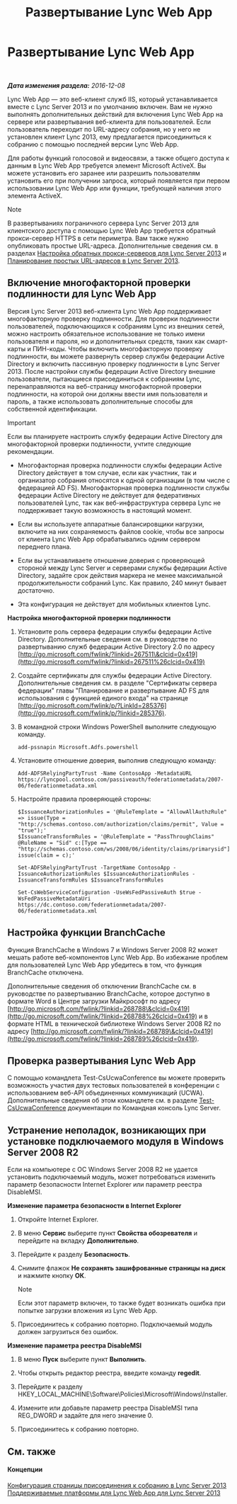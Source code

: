 ﻿---
title: Развертывание Lync Web App
TOCTitle: Развертывание Lync Web App
ms:assetid: b6301e98-051c-4e4b-8e10-ec922a8f508a
ms:mtpsurl: https://technet.microsoft.com/ru-ru/library/JJ205190(v=OCS.15)
ms:contentKeyID: 49310931
ms.date: 12/10/2016
mtps_version: v=OCS.15
ms.translationtype: HT
---

# Развертывание Lync Web App

 

_**Дата изменения раздела:** 2016-12-08_

Lync Web App — это веб-клиент служб IIS, который устанавливается вместе с Lync Server 2013 и по умолчанию включен. Вам не нужно выполнять дополнительных действий для включения Lync Web App на сервере или развертывания веб-клиента для пользователей. Если пользователь переходит по URL-адресу собрания, но у него не установлен клиент Lync 2013, ему предлагается присоединиться к собранию с помощью последней версии Lync Web App.

Для работы функций голосовой и видеосвязи, а также общего доступа к данным в Lync Web App требуется элемент Microsoft ActiveX. Вы можете установить его заранее или разрешить пользователям установить его при получении запроса, который появляется при первом использовании Lync Web App или функции, требующей наличия этого элемента ActiveX.

> [!NOTE]  
> В развертываниях пограничного сервера Lync Server 2013 для клиентского доступа с помощью Lync Web App требуется обратный прокси-сервер HTTPS в сети периметра. Вам также нужно опубликовать простые URL-адреса. Дополнительные сведения см. в разделах <a href="lync-server-2013-setting-up-reverse-proxy-servers.md">Настройка обратных прокси-серверов для Lync Server 2013</a> и <a href="lync-server-2013-planning-for-simple-urls.md">Планирование простых URL-адресов в Lync Server 2013</a>.

## Включение многофакторной проверки подлинности для Lync Web App

Версия Lync Server 2013 веб-клиента Lync Web App поддерживает многофакторную проверку подлинности. Для проверки подлинности пользователей, подключающихся к собраниям Lync из внешних сетей, можно настроить обязательное использование не только имени пользователя и пароля, но и дополнительных средств, таких как смарт-карты и ПИН-коды. Чтобы включить многофакторную проверку подлинности, вы можете развернуть сервер службы федерации Active Directory и включить пассивную проверку подлинности в Lync Server 2013. После настройки службы федерации Active Directory внешние пользователи, пытающиеся присоединиться к собраниям Lync, перенаправляются на веб-страницу многофакторной проверки подлинности, на которой они должны ввести имя пользователя и пароль, а также использовать дополнительные способы для собственной идентификации.

> [!IMPORTANT]  
> Если вы планируете настроить службу федерации Active Directory для многофакторной проверки подлинности, учтите следующие рекомендации.<ul>
> <li><p>Многофакторная проверка подлинности службы федерации Active Directory действует в том случае, если как участник, так и организатор собрания относятся к одной организации (в том числе с федерацией AD FS). Многофакторная проверка подлинности службы федерации Active Directory не действует для федеративных пользователей Lync, так как веб-инфраструктура сервера Lync не поддерживает такую возможность в настоящий момент.</p></li>
> <li><p>Если вы используете аппаратные балансировщики нагрузки, включите на них сохраняемость файлов cookie, чтобы все запросы от клиента Lync Web App обрабатывались одним сервером переднего плана.</p></li>
> 
> <li><p>Если вы устанавливаете отношение доверия с проверяющей стороной между Lync Server и серверами службы федерации Active Directory, задайте срок действия маркера не менее максимальной продолжительности собраний Lync. Как правило, 240 минут бывает достаточно.</p></li>
> 
> 
> <li><p>Эта конфигурация не действует для мобильных клиентов Lync.</p></li></ul>


**Настройка многофакторной проверки подлинности**

1.  Установите роль сервера федерации службы федерации Active Directory. Дополнительные сведения см. в руководстве по развертыванию служб федерации Active Directory 2.0 по адресу [http://go.microsoft.com/fwlink/?linkid=267511\&clcid=0x419](http://go.microsoft.com/fwlink/?linkid=267511%26clcid=0x419)

2.  Создайте сертификаты для службы федерации Active Directory. Дополнительные сведения см. в разделе "Сертификаты сервера федерации" главы "Планирование и развертывание AD FS для использования с функцией единого входа" на странице [http://go.microsoft.com/fwlink/p/?LinkId=285376](http://go.microsoft.com/fwlink/p/?linkid=285376).

3.  В командной строки Windows PowerShell выполните следующую команду.
    
        add-pssnapin Microsoft.Adfs.powershell

4.  Установите отношение доверия, выполнив следующую команду:
    
        Add-ADFSRelyingPartyTrust -Name ContosoApp -MetadataURL https://lyncpool.contoso.com/passiveauth/federationmetadata/2007-06/federationmetadata.xml

5.  Настройте правила проверяющей стороны:
    
        $IssuanceAuthorizationRules = '@RuleTemplate = "AllowAllAuthzRule" => issue(Type = "http://schemas.contoso.com/authorization/claims/permit", Value = "true");'
        $IssuanceTransformRules = '@RuleTemplate = "PassThroughClaims" @RuleName = "Sid" c:[Type == "http://schemas.contoso.com/ws/2008/06/identity/claims/primarysid"]=> issue(claim = c);'
    
        Set-ADFSRelyingPartyTrust -TargetName ContosoApp -IssuanceAuthorizationRules $IssuanceAuthorizationRules -IssuanceTransformRules $IssuanceTransformRules
    
        Set-CsWebServiceConfiguration -UseWsFedPassiveAuth $true -WsFedPassiveMetadataUri https://dc.contoso.com/federationmetadata/2007-06/federationmetadata.xml

## Настройка функции BranchCache

Функция BranchCache в Windows 7 и Windows Server 2008 R2 может мешать работе веб-компонентов Lync Web App. Во избежание проблем для пользователей Lync Web App убедитесь в том, что функция BranchCache отключена.

Дополнительные сведения об отключении BranchCache см. в руководстве по развертыванию BranchCache, которое доступно в формате Word в Центре загрузки Майкрософт по адресу [http://go.microsoft.com/fwlink/?linkid=268788\&clcid=0x419](http://go.microsoft.com/fwlink/?linkid=268788%26clcid=0x419) и в формате HTML в технической библиотеке Windows Server 2008 R2 по адресу [http://go.microsoft.com/fwlink/?linkid=268789\&clcid=0x419](http://go.microsoft.com/fwlink/?linkid=268789%26clcid=0x419).

## Проверка развертывания Lync Web App

С помощью командлета Test-CsUcwaConference вы можете проверить возможность участия двух тестовых пользователей в конференции с использованием веб-API объединенных коммуникаций (UCWA). Дополнительные сведения об этом командлете см. в разделе [Test-CsUcwaConference](https://docs.microsoft.com/en-us/powershell/module/skype/Test-CsUcwaConference) документации по Командная консоль Lync Server.

## Устранение неполадок, возникающих при установке подключаемого модуля в Windows Server 2008 R2

Если на компьютере с ОС Windows Server 2008 R2 не удается установить подключаемый модуль, может потребоваться изменить параметр безопасности Internet Explorer или параметр реестра DisableMSI.

**Изменение параметра безопасности в Internet Explorer**

1.  Откройте Internet Explorer.

2.  В меню **Сервис** выберите пункт **Свойства обозревателя** и перейдите на вкладку **Дополнительно**.

3.  Перейдите к разделу **Безопасность**.

4.  Снимите флажок **Не сохранять зашифрованные страницы на диск** и нажмите кнопку **ОК**.
    
    > [!NOTE]  
    > Если этот параметр включен, то также будет возникать ошибка при попытке загрузки вложения из Lync Web App.

5.  Присоединитесь к собранию повторно. Подключаемый модуль должен загрузиться без ошибок.

**Изменение параметра реестра DisableMSI**

1.  В меню **Пуск** выберите пункт **Выполнить**.

2.  Чтобы открыть редактор реестра, введите команду **regedit**.

3.  Перейдите к разделу HKEY\_LOCAL\_MACHINE\\Software\\Policies\\Microsoft\\Windows\\Installer.

4.  Измените или добавьте параметр реестра DisableMSI типа REG\_DWORD и задайте для него значение 0.

5.  Присоединитесь к собранию повторно.

## См. также

#### Концепции

[Конфигурация страницы присоединения к собранию в Lync Server 2013](lync-server-2013-configuring-the-meeting-join-page.md)  
[Поддерживаемые платформы для Lync Web App для Lync Server 2013](lync-server-2013-lync-web-app-supported-platforms.md)

